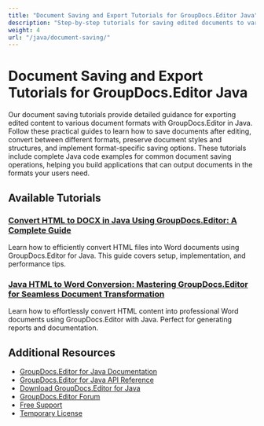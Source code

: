 ```yaml
---
title: "Document Saving and Export Tutorials for GroupDocs.Editor Java"
description: "Step-by-step tutorials for saving edited documents to various formats and implementing export capabilities using GroupDocs.Editor for Java."
weight: 4
url: "/java/document-saving/"
---
```


# Document Saving and Export Tutorials for GroupDocs.Editor Java

Our document saving tutorials provide detailed guidance for exporting edited content to various document formats with GroupDocs.Editor in Java. Follow these practical guides to learn how to save documents after editing, convert between different formats, preserve document styles and structures, and implement format-specific saving options. These tutorials include complete Java code examples for common document saving operations, helping you build applications that can output documents in the formats your users need.

## Available Tutorials

### [Convert HTML to DOCX in Java Using GroupDocs.Editor&#58; A Complete Guide](./convert-html-docx-groupdocs-java-guide/)
Learn how to efficiently convert HTML files into Word documents using GroupDocs.Editor for Java. This guide covers setup, implementation, and performance tips.

### [Java HTML to Word Conversion&#58; Mastering GroupDocs.Editor for Seamless Document Transformation](./java-html-word-conversion-groupdocs-editor-guide/)
Learn how to effortlessly convert HTML content into professional Word documents using GroupDocs.Editor with Java. Perfect for generating reports and documentation.

## Additional Resources

- [GroupDocs.Editor for Java Documentation](https://docs.groupdocs.com/editor/java/)
- [GroupDocs.Editor for Java API Reference](https://reference.groupdocs.com/editor/java/)
- [Download GroupDocs.Editor for Java](https://releases.groupdocs.com/editor/java/)
- [GroupDocs.Editor Forum](https://forum.groupdocs.com/c/editor)
- [Free Support](https://forum.groupdocs.com/)
- [Temporary License](https://purchase.groupdocs.com/temporary-license/)
